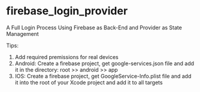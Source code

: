 # firebase_login_provider
A Full Login Process Using Firebase as Back-End and Provider as State Management

Tips:
1. Add required premissions for real devices
2. Android: Create a firebase project, get google-services.json file and add it in the directory: root >> android >> app
3. IOS: Create a firebase project, get GoogleService-Info.plist file and add it into the root of your Xcode project and add it to all targets
